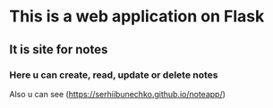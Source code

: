 # This is a web application on **Flask**
## It is site for notes
### Here u can create, read, update or delete notes
Also u can see (https://serhiibunechko.github.io/noteapp/)
